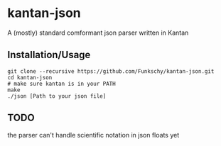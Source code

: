 # kantan-json
A (mostly) standard comformant json parser written in Kantan

## Installation/Usage
```
git clone --recursive https://github.com/Funkschy/kantan-json.git
cd kantan-json
# make sure kantan is in your PATH
make
./json [Path to your json file]
```
## TODO
the parser can't handle scientific notation in json floats yet
